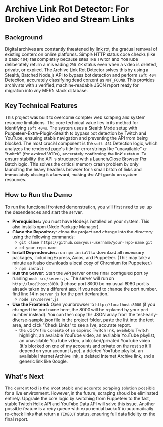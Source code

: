# Archive Link Rot Detector: For Broken Video and Stream Links

## Background
Digital archives are constantly threatened by link rot, the gradual removal of existing content on online platforms. Simple HTTP status code checks (like a basic ```404```) fail completely because sites like Twitch and YouTube deliberately return a misleading ```200 OK``` status even when a video is deleted, private, or expired. The Archive Link Rot Detector solves this by using a Stealth, Batched Node.js API to bypass bot detection and perform ```soft 404``` Detection, accurately classifying dead content as ```NOT_FOUND```. This provides archivists with a verified, machine-readable JSON report ready for migration into any MERN stack database.

## Key Technical Features
This project was built to overcome complex web scraping and system resource limitations. The core technical value lies in its method for identifying ```soft 404s```. The system uses a Stealth Mode setup with Puppeteer-Extra-Plugin-Stealth to bypass bot detection by Twitch and YouTube, ensuring stable navigation and preventing the API from being blocked. The most crucial component is the ```soft 404``` Detection logic, which analyzes the rendered page's title for error strings like "unavailable" or "twitch" (for expired VODs), accurately confirming the link's status. To ensure stability, the API is structured with a Launch/Close Browser Per Batch logic. This solves the critical memory crash problem by only launching the heavy headless browser for a small batch of links and immediately closing it afterward, making the API gentle on system resources.

## How to Run the Demo
To run the functional frontend demonstration, you will first need to set up the dependencies and start the server.

- **Prerequisites:** you must have Node.js installed on your system. This also installs npm (Node Package Manager).
- **Clone the Repository:** clone the project and change into the directory using the following commands:
  - ```git clone https://github.com/your-username/your-repo-name.git```
  - ```cd your-repo-name```
- **Install Dependencies:** run ```npm install``` to download all necessary packages, including Express, Axios, and Puppeteer. (This may take a minute as it also downloads a local copy of Chromium for Puppeteer.)
  - ```npm install```
- **Run the Server:** Start the API server on the final, configured port by running ```node src/server.js```. The server will run on ```http://localhost:8000```. (I chose port 8000 bc my usual 8080 port is already taken by a different app. If you need to change the port number, find line 14 in ```server.js``` for the port declaration.)
  - ```node src/server.js```
- **Use the Frontend:** Open your browser to ```http://localhost:8000``` (if you changed the port name here, the 8000 will be replaced by your port number instead). You can then copy the JSON array from the test-early-diverse-sample.json file in the project folder, paste the list into the text area, and click "Check Links" to see a live, accurate report.
  - the JSON file consists of an expired Twitch link, available Twitch highlight, an available YouTube video, an available YouTube playlist, an unavailable YouTube video, a blocked/privated YouTube video (it's blocked on one of my accounts and private on the rest so it'll depend on your account type), a deleted YouTube playlist, an available Internet Archive link, a deleted Internet Archive link, and a generic link like Google.

## What's Next
The current tool is the most stable and accurate scraping solution possible for a live environment. However, in the future, scraping should be eliminated entirely. Upgrade the core logic by switching from Puppeteer to the fast, stable Twitch Helix API and YouTube Data API will solve this issue. Another possible feature is a retry queue with exponential backoff to automatically re-check links that return a ```TIMEOUT``` status, ensuring full data fidelity on the final report.
